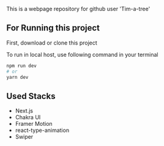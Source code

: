 This is a webpage repository for github user 'Tim-a-tree'
## For Running this project

First, download or clone this project

To run in local host, use following command in your terminal
```bash
npm run dev
# or
yarn dev
```

## Used Stacks
- Next.js
- Chakra UI
- Framer Motion
- react-type-animation
- Swiper
